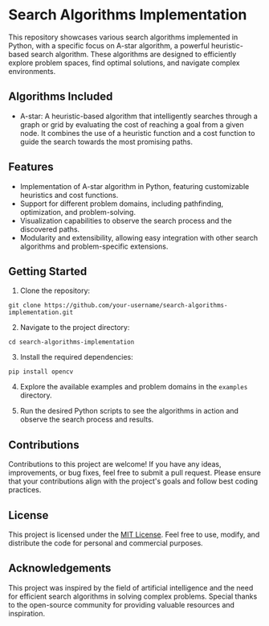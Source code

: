 # Search Algorithms Implementation

This repository showcases various search algorithms implemented in Python, with a specific focus on A-star algorithm, a powerful heuristic-based search algorithm. These algorithms are designed to efficiently explore problem spaces, find optimal solutions, and navigate complex environments.

## Algorithms Included

- A-star: A heuristic-based algorithm that intelligently searches through a graph or grid by evaluating the cost of reaching a goal from a given node. It combines the use of a heuristic function and a cost function to guide the search towards the most promising paths.

## Features

- Implementation of A-star algorithm in Python, featuring customizable heuristics and cost functions.
- Support for different problem domains, including pathfinding, optimization, and problem-solving.
- Visualization capabilities to observe the search process and the discovered paths.
- Modularity and extensibility, allowing easy integration with other search algorithms and problem-specific extensions.

## Getting Started

1. Clone the repository:

```
git clone https://github.com/your-username/search-algorithms-implementation.git
```

2. Navigate to the project directory:

```
cd search-algorithms-implementation
```

3. Install the required dependencies:

```
pip install opencv
```

4. Explore the available examples and problem domains in the `examples` directory.

5. Run the desired Python scripts to see the algorithms in action and observe the search process and results.

## Contributions

Contributions to this project are welcome! If you have any ideas, improvements, or bug fixes, feel free to submit a pull request. Please ensure that your contributions align with the project's goals and follow best coding practices.

## License

This project is licensed under the [MIT License](LICENSE). Feel free to use, modify, and distribute the code for personal and commercial purposes.

## Acknowledgements

This project was inspired by the field of artificial intelligence and the need for efficient search algorithms in solving complex problems. Special thanks to the open-source community for providing valuable resources and inspiration.
